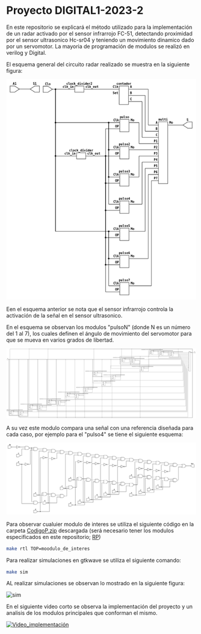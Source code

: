 # Proyecto DIGITAL1-2023-2 
En este repositorio se explicará el método utilizado para la implementación de un radar activado por el sensor infrarrojo FC-51, detectando proximidad por el sensor ultrasonico Hc-sr04 y teniendo un movimiento dinamico dado por un servomotor. La mayoria de programación de modulos se realizó en verilog y Digital.


El esquema general del circuito radar realizado se muestra en la siguiente figura:

![Esquema_general](./Img/mo.png)

Een el esquema anterior se nota que el sensor infrarrojo controla la activación de la señal en el sensor ultrasonico.

En el esquema se observan los modulos "pulsoN" (donde N es un número del 1 al 7), los cuales definen el ángulo de movimiento del servomotor para que se mueva en varios grados de libertad.

![Pulso4](./Img/pulso4.png)

A su vez este modulo compara una señal con una referencia diseñada para cada caso, por ejemplo para el "pulso4" se tiene el siguiente esquema:

![mundo4](./Img/mundo4.png)

Para observar cualuier modulo de interes se utiliza el siguiente código en la carpeta [CodigoP.zip](./CodigoP.zip) descargada (será necesario tener los modulos especificados en este repositorio; [RP](https://github.com/johnnycubides/digital-electronic-1-101/tree/main))

```bash
make rtl TOP=moodulo_de_interes
```

Para realizar simulaciones en gtkwave se utiliza el siguiente comando:


```bash
make sim
```
AL realizar simulaciones se observan lo mostrado en la siguiente figura:

![sim](./Img/simulaciones.png)


En el siguiente video corto se observa la implementación del proyecto y un analisis de los modulos principales que conforman el mismo.

[![Video_implementación](https://img.youtube.com/vi/video.jpg)](https://www.youtube.com "Implementación proyecto radar 28-11-2023")






